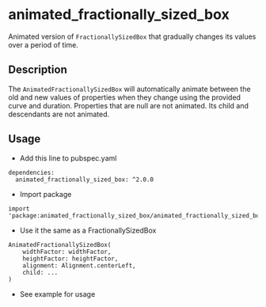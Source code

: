 # animated_fractionally_sized_box

Animated version of `FractionallySizedBox` that gradually changes its values over a period of time.

## Description

The `AnimatedFractionallySizedBox` will automatically animate between the old and new values of properties when they change using the provided curve and duration. Properties that are null are not animated. Its child and descendants are not animated.

## Usage
- Add this line to pubspec.yaml
```
dependencies:
  animated_fractionally_sized_box: ^2.0.0
```
- Import package
```
import 'package:animated_fractionally_sized_box/animated_fractionally_sized_box.dart';
```
- Use it the same as a FractionallySizedBox
```
AnimatedFractionallySizedBox(
    widthFactor: widthFactor,
    heightFactor: heightFactor,
    alignment: Alignment.centerLeft,
    child: ...
)
```
- See example for usage
